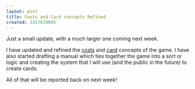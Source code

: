 ```yaml
---
layout: post
title: Costs and Card concepts Refined
created: 1417019095
---
```

<p>Just a small update, with a much larger one coming next week.</p><p>I have updated and&nbsp;refined&nbsp;the <a href="/manual/costs">costs</a> and <a href="/manual/cards">card</a> concepts of the game. I have also started drafting a manual which ties together the game into a sort or logic and creating the system that I will use (and the public in&nbsp;the&nbsp;future) to create&nbsp;cards.</p><p>All of that will be reported back on next week!</p>
